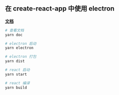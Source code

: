 ## 在 create-react-app 中使用 electron

**[文档](./docs/README.md)**

```bash
# 查看文档
yarn doc

# electron 启动
yarn electron

# electron 打包
yarn dist

# react 启动
yarn start

# react 编译
yarn build
```